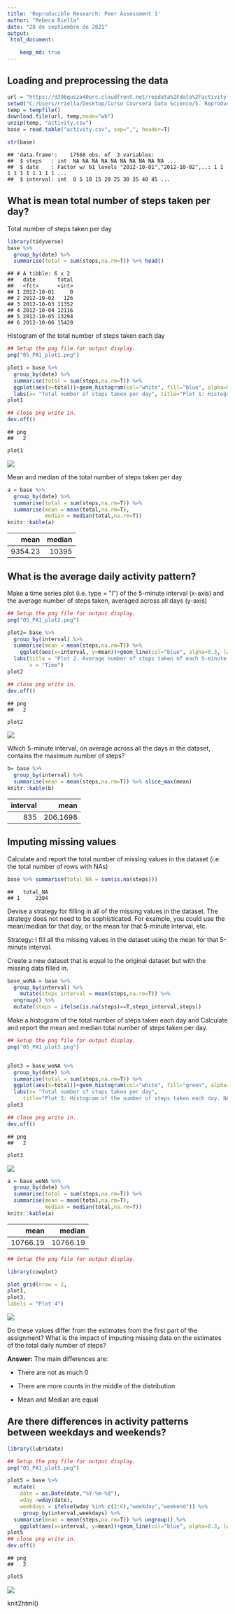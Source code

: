 ```yaml
---
title: 'Reproducible Research: Peer Assessment 1'
author: "Rebeca Riella"
date: "28 de septiembre de 2021"
output: 
 html_document:

    keep_md: true
---
```





## Loading and preprocessing the data


```r
url = "https://d396qusza40orc.cloudfront.net/repdata%2Fdata%2Factivity.zip"
setwd("C:/Users/rriella/Desktop/Curso Coursera Data Science/5. Reproducible Research")
temp = tempfile()
download.file(url, temp,mode="wb")
unzip(temp, "activity.csv")
base = read.table("activity.csv", sep=",", header=T)

str(base)
```

```
## 'data.frame':	17568 obs. of  3 variables:
##  $ steps   : int  NA NA NA NA NA NA NA NA NA NA ...
##  $ date    : Factor w/ 61 levels "2012-10-01","2012-10-02",..: 1 1 1 1 1 1 1 1 1 1 ...
##  $ interval: int  0 5 10 15 20 25 30 35 40 45 ...
```





## What is mean total number of steps taken per day?

Total number of steps taken per day

```r
library(tidyverse)
base %>% 
  group_by(date) %>% 
  summarise(total = sum(steps,na.rm=T)) %>% head()
```

```
## # A tibble: 6 x 2
##   date       total
##   <fct>      <int>
## 1 2012-10-01     0
## 2 2012-10-02   126
## 3 2012-10-03 11352
## 4 2012-10-04 12116
## 5 2012-10-05 13294
## 6 2012-10-06 15420
```

Histogram of the total number of steps taken each day


```r
## Setup the png file for output display.
png("05_PA1_plot1.png")

plot1 = base %>% 
  group_by(date) %>% 
  summarise(total = sum(steps,na.rm=T)) %>% 
  ggplot(aes(x=total))+geom_histogram(col="white", fill="blue", alpha=0.3)+
  labs(x= "Total number of steps taken per day", title="Plot 1: Histogram of the number of steps taken each day")
plot1

## close png write in.
dev.off()
```

```
## png 
##   2
```

```r
plot1
```

![](PA1_template_files/figure-html/unnamed-chunk-3-1.png)<!-- -->


Mean and median of the total number of steps taken per day

```r
a = base %>% 
  group_by(date) %>% 
  summarise(total = sum(steps,na.rm=T)) %>% 
  summarise(mean = mean(total,na.rm=T),
            median = median(total,na.rm=T))
knitr::kable(a)
```



|    mean| median|
|-------:|------:|
| 9354.23|  10395|


## What is the average daily activity pattern?

Make a time series plot (i.e. type = "l") of the 5-minute interval (x-axis) and the average number of steps taken, averaged across all days (y-axis)

```r
## Setup the png file for output display.
png("05_PA1_plot2.png")

plot2= base %>% 
  group_by(interval) %>% 
  summarise(mean = mean(steps,na.rm=T)) %>% 
    ggplot(aes(x=interval, y=mean))+geom_line(col="blue", alpha=0.3, lwd=1.3)+
  labs(title = "Plot 2. Average number of steps taken of each 5-minute interval",
       x = "Time")
plot2

## close png write in.
dev.off()
```

```
## png 
##   2
```

```r
plot2
```

![](PA1_template_files/figure-html/unnamed-chunk-5-1.png)<!-- -->

Which 5-minute interval, on average across all the days in the dataset, contains the maximum number of steps?


```r
b= base %>% 
  group_by(interval) %>% 
  summarise(mean = mean(steps,na.rm=T)) %>% slice_max(mean)
knitr::kable(b)
```



| interval|     mean|
|--------:|--------:|
|      835| 206.1698|

## Imputing missing values

Calculate and report the total number of missing values in the dataset (i.e. the total number of rows with NAs)


```r
base %>% summarise(total_NA = sum(is.na(steps)))
```

```
##   total_NA
## 1     2304
```

Devise a strategy for filling in all of the missing values in the dataset. The strategy does not need to be sophisticated. For example, you could use the mean/median for that day, or the mean for that 5-minute interval, etc.

Strategy: I fill all the missing values in the dataset using the mean for that 5-minute interval.

Create a new dataset that is equal to the original dataset but with the missing data filled in.


```r
base_woNA = base %>% 
  group_by(interval) %>% 
    mutate(steps_interval = mean(steps,na.rm=T)) %>% 
  ungroup() %>% 
  mutate(steps = ifelse(is.na(steps)==T,steps_interval,steps))
```

Make a histogram of the total number of steps taken each day and Calculate and report the mean and median total number of steps taken per day. 

```r
## Setup the png file for output display.
png("05_PA1_plot3.png")


plot3 = base_woNA %>% 
  group_by(date) %>% 
  summarise(total = sum(steps,na.rm=T)) %>% 
  ggplot(aes(x=total))+geom_histogram(col="white", fill="green", alpha=0.3)+
  labs(x= "Total number of steps taken per day", 
     title="Plot 3: Histogram of the number of steps taken each day. NA imputed")
plot3

## close png write in.
dev.off()
```

```
## png 
##   2
```

```r
plot3
```

![](PA1_template_files/figure-html/unnamed-chunk-9-1.png)<!-- -->



```r
a = base_woNA %>% 
  group_by(date) %>% 
  summarise(total = sum(steps,na.rm=T)) %>% 
  summarise(mean = mean(total,na.rm=T),
            median = median(total,na.rm=T))
knitr::kable(a)
```



|     mean|   median|
|--------:|--------:|
| 10766.19| 10766.19|



```r
## Setup the png file for output display.

library(cowplot)

plot_grid(nrow = 2, 
plot1,
plot3,
labels = "Plot 4")
```

![](PA1_template_files/figure-html/unnamed-chunk-11-1.png)<!-- -->

Do these values differ from the estimates from the first part of the assignment? What is the impact of imputing missing data on the estimates of the total daily number of steps?

**Answer:** The main differences are:

* There are not as much 0

* There are more counts in the middle of the distribution

* Mean and Median are equal



## Are there differences in activity patterns between weekdays and weekends?


```r
library(lubridate)

## Setup the png file for output display.
png("05_PA1_plot5.png")

plot5 = base %>% 
  mutate(
    date = as.Date(date,"%Y-%m-%d"),
    wday =wday(date),
    weekdays = ifelse(wday %in% c(2:6),"weekday","weekend")) %>% 
     group_by(interval,weekdays) %>% 
  summarise(mean = mean(steps,na.rm=T)) %>% ungroup() %>% 
    ggplot(aes(x=interval, y=mean))+geom_line(col="blue", alpha=0.3, lwd=1.3)+facet_grid(weekdays~.)
plot5
## close png write in.
dev.off()
```

```
## png 
##   2
```

```r
plot5
```

![](PA1_template_files/figure-html/unnamed-chunk-12-1.png)<!-- -->


knit2html() 



